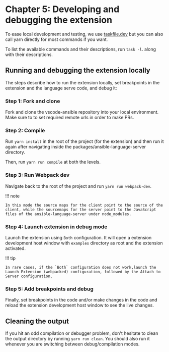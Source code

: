 # Chapter 5: Developing and debugging the extension

To ease local development and testing, we use
[taskfile.dev](https://taskfile.dev/) but you can also call yarn directly for
most commands if you want.

To list the available commands and their descriptions, run `task -l`. along with
their descriptions.

## Running and debugging the extension locally

The steps describe how to run the extension
locally, set breakpoints in the extension and the language serve code,
and debug it:

### Step 1: Fork and clone

Fork and clone the vscode-ansible repository into your local environment. Make
sure to to set required remote urls in order to make PRs.

### Step 2: Compile

Run `yarn install` in the root of the project (for the extension) and then run
it again after navigating inside the packages/ansible-language-server directory.

Then, run `yarn run compile` at both the levels.

### Step 3: Run Webpack dev

Navigate back to the root of the project and run `yarn run webpack-dev`.

!!! note

    In this mode the source maps for the client point to the source of the client, while the sourcemaps for the server point to the JavaScript files of the ansible-language-server under node_modules.

### Step 4: Launch extension in debug mode

Launch the extension using `Both` configuration. It will open a extension
development host window with `examples` directory as root and the extension
activated.

!!! tip

    In rare cases, if the `Both` configuration does not work,launch the Launch Extension (webpacked) configuration, followed by the Attach to Server configuration.

### Step 5: Add breakpoints and debug

Finally, set breakpoints in the code and/or make changes in the code and reload
the extension development host window to see the live changes.

## Cleaning the output

If you hit an odd compilation or debugger problem, don't hesitate to clean the
output directory by running `yarn run clean`. You should also run it whenever
you are switching between debug/compilation modes.
